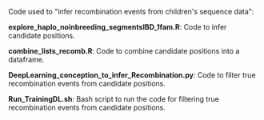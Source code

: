 Code used to "infer recombination events from children's sequence data":

**explore_haplo_noinbreeding_segmentsIBD_1fam.R**: Code to infer candidate positions.

**combine_lists_recomb.R**: Code to combine candidate positions into a dataframe.

**DeepLearning_conception_to_infer_Recombination.py**: Code to filter true recombination events from candidate positions.

**Run_TrainingDL.sh**: Bash script to run the code for filtering true recombination events from candidate positions.
